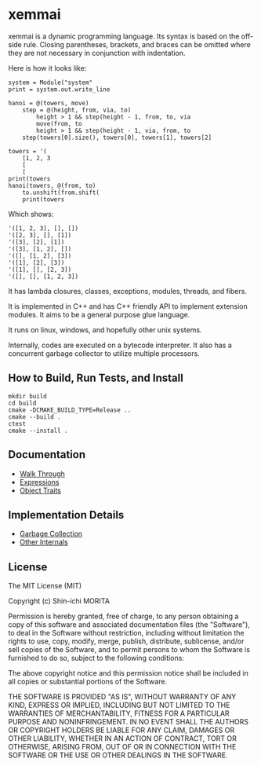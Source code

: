 # xemmai

xemmai is a dynamic programming language.
Its syntax is based on the off-side rule.
Closing parentheses, brackets, and braces can be omitted where they are not necessary in conjunction with indentation.

Here is how it looks like:

    system = Module("system"
    print = system.out.write_line

    hanoi = @(towers, move)
        step = @(height, from, via, to)
            height > 1 && step(height - 1, from, to, via
            move(from, to
            height > 1 && step(height - 1, via, from, to
        step(towers[0].size(), towers[0], towers[1], towers[2]

    towers = '(
        [1, 2, 3
        [
        [
    print(towers
    hanoi(towers, @(from, to)
        to.unshift(from.shift(
        print(towers

Which shows:

    '([1, 2, 3], [], [])
    '([2, 3], [], [1])
    '([3], [2], [1])
    '([3], [1, 2], [])
    '([], [1, 2], [3])
    '([1], [2], [3])
    '([1], [], [2, 3])
    '([], [], [1, 2, 3])

It has lambda closures, classes, exceptions, modules, threads, and fibers.

It is implemented in C++ and has C++ friendly API to implement extension modules.
It aims to be a general purpose glue language.

It runs on linux, windows, and hopefully other unix systems.

Internally, codes are executed on a bytecode interpreter.
It also has a concurrent garbage collector to utilize multiple processors.

## How to Build, Run Tests, and Install

    mkdir build
    cd build
    cmake -DCMAKE_BUILD_TYPE=Release ..
    cmake --build .
    ctest
    cmake --install .

## Documentation

 * [Walk Through](doc/WalkThrough.md)
 * [Expressions](doc/Expressions.md)
 * [Object Traits](doc/ObjectTraits.md)

## Implementation Details

 * [Garbage Collection](doc/GarbageCollection.md)
 * [Other Internals](doc/OtherInternals.md)

## License

The MIT License (MIT)

Copyright (c) Shin-ichi MORITA

Permission is hereby granted, free of charge, to any person obtaining a copy
of this software and associated documentation files (the "Software"), to deal
in the Software without restriction, including without limitation the rights
to use, copy, modify, merge, publish, distribute, sublicense, and/or sell
copies of the Software, and to permit persons to whom the Software is
furnished to do so, subject to the following conditions:

The above copyright notice and this permission notice shall be included in
all copies or substantial portions of the Software.

THE SOFTWARE IS PROVIDED "AS IS", WITHOUT WARRANTY OF ANY KIND, EXPRESS OR
IMPLIED, INCLUDING BUT NOT LIMITED TO THE WARRANTIES OF MERCHANTABILITY,
FITNESS FOR A PARTICULAR PURPOSE AND NONINFRINGEMENT.  IN NO EVENT SHALL THE
AUTHORS OR COPYRIGHT HOLDERS BE LIABLE FOR ANY CLAIM, DAMAGES OR OTHER
LIABILITY, WHETHER IN AN ACTION OF CONTRACT, TORT OR OTHERWISE, ARISING FROM,
OUT OF OR IN CONNECTION WITH THE SOFTWARE OR THE USE OR OTHER DEALINGS IN
THE SOFTWARE.

